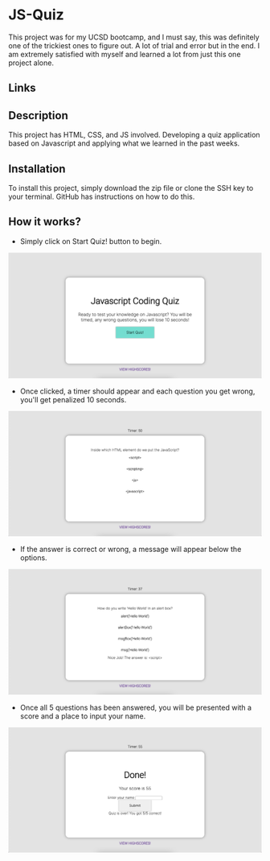 # JS-Quiz

This project was for my UCSD bootcamp, and I must say, this was definitely one of the trickiest ones to figure out. A lot of trial and error but in the end. I am extremely satisfied with myself and learned a lot from just this one project alone.

## Links

## Description 

This project has HTML, CSS, and JS involved. Developing a quiz application based on Javascript and applying what we learned in the past weeks. 

## Installation

To install this project, simply download the zip file or clone the SSH key to your terminal. GitHub has instructions on how to do this.

## How it works?

- Simply click on Start Quiz! button to begin.

<img src="./assets/images/main.png" alt="mainpage" title="mainpage">

- Once clicked, a timer should appear and each question you get wrong, you'll get penalized 10 seconds.

<img src="./assets/images/main2.png" alt="quizbegins" title="quizbegins">

- If the answer is correct or wrong, a message will appear below the options.

<img src="./assets/images/main3.png" alt="correctorwrong" title="correctorwrong">

- Once all 5 questions has been answered, you will be presented with a score and a place to input your name.

<img src="./assets/images/main4.png" alt="finalscore" title="finalscore">
